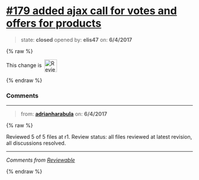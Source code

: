 # [\#179 added ajax call for votes and offers for products](https://github.com/adrianharabula/condr/pull/179)

> state: **closed** opened by: **elis47** on: **6/4/2017**

{% raw %}


<!-- Reviewable:start -->
This change is [<img src="https://reviewable.io/review_button.svg" height="34" align="absmiddle" alt="Reviewable"/>](https://reviewable.io/reviews/adrianharabula/condr/179)
<!-- Reviewable:end -->

{% endraw %}


### Comments

---
> from: [**adrianharabula**](https://github.com/adrianharabula/condr/pull/179#issuecomment-306009628) on: **6/4/2017**

{% raw %}




Reviewed 5 of 5 files at r1.
Review status: all files reviewed at latest revision, all discussions resolved.

---



*Comments from [Reviewable](https://reviewable.io:443/reviews/adrianharabula/condr/179)*
<!-- Sent from Reviewable.io -->

{% endraw %}

